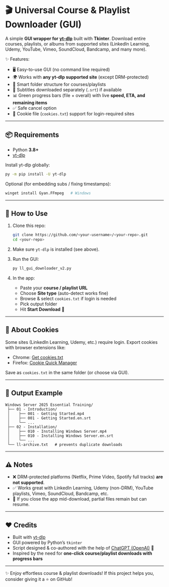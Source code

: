 # 🎬 Universal Course & Playlist Downloader (GUI)

A simple **GUI wrapper for [yt-dlp](https://github.com/yt-dlp/yt-dlp)** built with **Tkinter**.
Download entire courses, playlists, or albums from supported sites (LinkedIn Learning, Udemy, YouTube, Vimeo, SoundCloud, Bandcamp, and many more).

✨ Features:

* 🖥️ Easy-to-use GUI (no command line required)
* 🌍 Works with **any yt-dlp supported site** (except DRM-protected)
* 📂 Smart folder structure for courses/playlists
* 📝 Subtitles downloaded separately (`.srt`) if available
* 📊 Green progress bars (file + overall) with live **speed, ETA, and remaining items**
* ✅ Safe cancel option
* 🔑 Cookie file (`cookies.txt`) support for login-required sites

---

## 📦 Requirements

* Python **3.8+**
* [yt-dlp](https://github.com/yt-dlp/yt-dlp)

Install yt-dlp globally:

```bash
py -m pip install -U yt-dlp
```

Optional (for embedding subs / fixing timestamps):

```bash
winget install Gyan.FFmpeg   # Windows
```

---

## 🚀 How to Use

1. Clone this repo:

   ```bash
   git clone https://github.com/<your-username>/<your-repo>.git
   cd <your-repo>
   ```

2. Make sure `yt-dlp` is installed (see above).

3. Run the GUI:

   ```bash
   py ll_gui_downloader_v2.py
   ```

4. In the app:

   * Paste your **course / playlist URL**
   * Choose **Site type** (auto-detect works fine)
   * Browse & select `cookies.txt` if login is needed
   * Pick output folder
   * Hit **Start Download** 🎉

---

## 🍪 About Cookies

Some sites (LinkedIn Learning, Udemy, etc.) require login.
Export cookies with browser extensions like:

* Chrome: [Get cookies.txt](https://chrome.google.com/webstore/detail/get-cookiestxt/lgmpcpglpngdoalbgeoldeajfclnhafa)
* Firefox: [Cookie Quick Manager](https://addons.mozilla.org/en-US/firefox/addon/cookie-quick-manager/)

Save as `cookies.txt` in the same folder (or choose via GUI).

---

## 📂 Output Example

```
Windows Server 2025 Essential Training/
 ├── 01 - Introduction/
 │    ├── 001 - Getting Started.mp4
 │    ├── 001 - Getting Started.en.srt
 │    └── ...
 ├── 02 - Installation/
 │    ├── 010 - Installing Windows Server.mp4
 │    ├── 010 - Installing Windows Server.en.srt
 │    └── ...
 └── ll-archive.txt   # prevents duplicate downloads
```

---

## ⚠️ Notes

* ❌ DRM-protected platforms (Netflix, Prime Video, Spotify full tracks) **are not supported**.
* ✅ Works great with LinkedIn Learning, Udemy (non-DRM), YouTube playlists, Vimeo, SoundCloud, Bandcamp, etc.
* 🛑 If you close the app mid-download, partial files remain but can resume.

---

## ❤️ Credits

* Built with [yt-dlp](https://github.com/yt-dlp/yt-dlp)
* GUI powered by Python’s `tkinter`
* Script designed & co-authored with the help of [ChatGPT (OpenAI)](https://openai.com/chatgpt) 🤖
* Inspired by the need for **one-click course/playlist downloads with progress bars**

---

✨ Enjoy effortless course & playlist downloads!
If this project helps you, consider giving it a ⭐ on GitHub!
